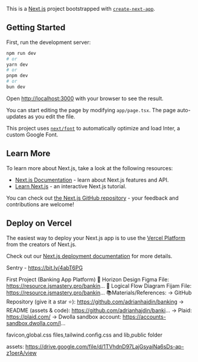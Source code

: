 This is a [Next.js](https://nextjs.org/) project bootstrapped with [`create-next-app`](https://github.com/vercel/next.js/tree/canary/packages/create-next-app).

## Getting Started

First, run the development server:

```bash
npm run dev
# or
yarn dev
# or
pnpm dev
# or
bun dev
```

Open [http://localhost:3000](http://localhost:3000) with your browser to see the result.

You can start editing the page by modifying `app/page.tsx`. The page auto-updates as you edit the file.

This project uses [`next/font`](https://nextjs.org/docs/basic-features/font-optimization) to automatically optimize and load Inter, a custom Google Font.

## Learn More

To learn more about Next.js, take a look at the following resources:

- [Next.js Documentation](https://nextjs.org/docs) - learn about Next.js features and API.
- [Learn Next.js](https://nextjs.org/learn) - an interactive Next.js tutorial.

You can check out [the Next.js GitHub repository](https://github.com/vercel/next.js/) - your feedback and contributions are welcome!

## Deploy on Vercel

The easiest way to deploy your Next.js app is to use the [Vercel Platform](https://vercel.com/new?utm_medium=default-template&filter=next.js&utm_source=create-next-app&utm_campaign=create-next-app-readme) from the creators of Next.js.

Check out our [Next.js deployment documentation](https://nextjs.org/docs/deployment) for more details.

<!-- shadcn/ui -->

Sentry - https://bit.ly/4abT6PG

First Project (Banking App Platform)
🎨 Horizon Design Figma File: https://resource.jsmastery.pro/bankin...
🧭 Logical Flow Diagram Fijam File: https://resource.jsmastery.pro/bankin...
📚Materials/References:
→ GitHub Repository (give it a star ⭐): https://github.com/adrianhajdin/banking
→ README (assets & code): https://github.com/adrianhajdin/banki...
→ Plaid: https://plaid.com/
→ Dwolla sandbox account: https://accounts-sandbox.dwolla.com/l...


favicon,global.css files,tailwind.config.css and lib,public folder

assets: 
https://drive.google.com/file/d/1TVhdnD97LajGsyaiNa6sDs-ap-z1oerA/view


